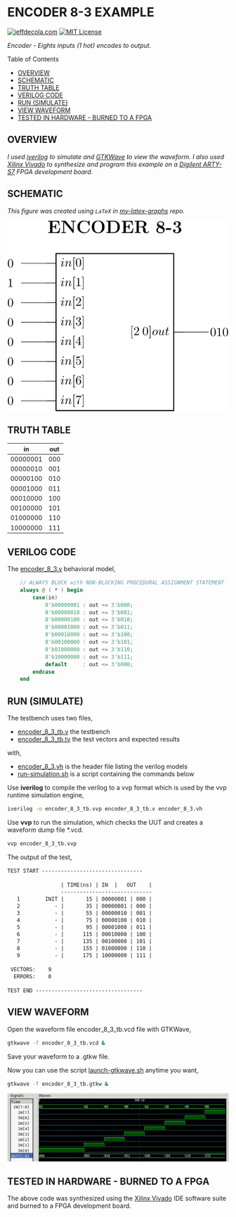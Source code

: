 # ENCODER 8-3 EXAMPLE

[![jeffdecola.com](https://img.shields.io/badge/website-jeffdecola.com-blue)](https://jeffdecola.com)
[![MIT License](https://img.shields.io/:license-mit-blue.svg)](https://jeffdecola.mit-license.org)

_Encoder - Eights inputs (1 hot) encodes to output._

Table of Contents

* [OVERVIEW](https://github.com/JeffDeCola/my-verilog-examples/tree/master/combinational-logic/decoders-and-encoders/encoder_8_3#overview)
* [SCHEMATIC](https://github.com/JeffDeCola/my-verilog-examples/tree/master/combinational-logic/decoders-and-encoders/encoder_8_3#schematic)
* [TRUTH TABLE](https://github.com/JeffDeCola/my-verilog-examples/tree/master/combinational-logic/decoders-and-encoders/encoder_8_3#truth-table)
* [VERILOG CODE](https://github.com/JeffDeCola/my-verilog-examples/tree/master/combinational-logic/decoders-and-encoders/encoder_8_3#verilog-code)
* [RUN (SIMULATE)](https://github.com/JeffDeCola/my-verilog-examples/tree/master/combinational-logic/decoders-and-encoders/encoder_8_3#run-simulate)
* [VIEW WAVEFORM](https://github.com/JeffDeCola/my-verilog-examples/tree/master/combinational-logic/decoders-and-encoders/encoder_8_3#view-waveform)
* [TESTED IN HARDWARE - BURNED TO A FPGA](https://github.com/JeffDeCola/my-verilog-examples/tree/master/combinational-logic/decoders-and-encoders/encoder_8_3#tested-in-hardware---burned-to-a-fpga)

## OVERVIEW

_I used
[iverilog](https://github.com/JeffDeCola/my-cheat-sheets/tree/master/hardware/tools/simulation/iverilog-cheat-sheet)
to simulate and
[GTKWave](https://github.com/JeffDeCola/my-cheat-sheets/tree/master/hardware/tools/simulation/gtkwave-cheat-sheet)
to view the waveform. I also used
[Xilinx Vivado](https://github.com/JeffDeCola/my-cheat-sheets/tree/master/hardware/tools/synthesis/xilinx-vivado-cheat-sheet)
to synthesize and program this example on a
[Digilent ARTY-S7](https://github.com/JeffDeCola/my-cheat-sheets/tree/master/hardware/development/fpga-development-boards/digilent-arty-s7-cheat-sheet)
FPGA development board._

## SCHEMATIC

_This figure was created using `LaTeX` in
[my-latex-graphs](https://github.com/JeffDeCola/my-latex-graphs/tree/master/mathematics/applied/electrical-engineering/combinational-logic/encoder-8-3)
repo._

<p align="center">
    <img src="svgs/encoder-8-3.svg"
    align="middle"
</p>

## TRUTH TABLE

| in       | out |
|:--------:|:---:|
| 00000001 | 000 |
| 00000010 | 001 |
| 00000100 | 010 |
| 00001000 | 011 |
| 00010000 | 100 |
| 00100000 | 101 |
| 01000000 | 110 |
| 10000000 | 111 |

## VERILOG CODE

The
[encoder_8_3.v](https://github.com/JeffDeCola/my-verilog-examples/blob/master/combinational-logic/decoders-and-encoders/encoder_8_3/encoder_8_3.v)
behavioral model,

```verilog
    // ALWAYS BLOCK with NON-BLOCKING PROCEDURAL ASSIGNMENT STATEMENT
    always @ ( * ) begin
        case(in)
            8'b00000001 : out <= 3'b000;
            8'b00000010 : out <= 3'b001;
            8'b00000100 : out <= 3'b010;
            8'b00001000 : out <= 3'b011;
            8'b00010000 : out <= 3'b100;
            8'b00100000 : out <= 3'b101;
            8'b01000000 : out <= 3'b110;
            8'b10000000 : out <= 3'b111;
            default     : out <= 3'b000;
        endcase
    end
```

## RUN (SIMULATE)

The testbench uses two files,

* [encoder_8_3_tb.v](https://github.com/JeffDeCola/my-verilog-examples/blob/master/combinational-logic/decoders-and-encoders/encoder_8_3/encoder_8_3_tb.v)
  the testbench
* [encoder_8_3_tb.tv](https://github.com/JeffDeCola/my-verilog-examples/blob/master/combinational-logic/decoders-and-encoders/encoder_8_3/encoder_8_3_tb.tv)
  the test vectors and expected results

with,

* [encoder_8_3.vh](https://github.com/JeffDeCola/my-verilog-examples/blob/master/combinational-logic/decoders-and-encoders/encoder_8_3/encoder_8_3.vh)
  is the header file listing the verilog models
* [run-simulation.sh](https://github.com/JeffDeCola/my-verilog-examples/blob/master/combinational-logic/decoders-and-encoders/encoder_8_3/run-simulation.sh)
  is a script containing the commands below

Use **iverilog** to compile the verilog to a vvp format
which is used by the vvp runtime simulation engine,

```bash
iverilog -o encoder_8_3_tb.vvp encoder_8_3_tb.v encoder_8_3.vh
```

Use **vvp** to run the simulation, which checks the UUT
and creates a waveform dump file *.vcd.

```bash
vvp encoder_8_3_tb.vvp
```

The output of the test,

```text
TEST START --------------------------------

                 | TIME(ns) | IN  |   OUT    |
                 -----------------------------
   1        INIT |       15 | 00000001 | 000 |
   2           - |       35 | 00000001 | 000 |
   3           - |       55 | 00000010 | 001 |
   4           - |       75 | 00000100 | 010 |
   5           - |       95 | 00001000 | 011 |
   6           - |      115 | 00010000 | 100 |
   7           - |      135 | 00100000 | 101 |
   8           - |      155 | 01000000 | 110 |
   9           - |      175 | 10000000 | 111 |

 VECTORS:    9
  ERRORS:    0

TEST END ----------------------------------
```

## VIEW WAVEFORM

Open the waveform file encoder_8_3_tb.vcd file with GTKWave,

```bash
gtkwave -f encoder_8_3_tb.vcd &
```

Save your waveform to a .gtkw file.

Now you can use the script
[launch-gtkwave.sh](https://github.com/JeffDeCola/my-verilog-examples/blob/master/launch-GTKWave-script/launch-gtkwave.sh)
anytime you want,

```bash
gtkwave -f encoder_8_3_tb.gtkw &
```

![encoder_8_3-waveform.jpg](../../../docs/pics/combinational-logic/encoder_8_3-waveform.jpg)

## TESTED IN HARDWARE - BURNED TO A FPGA

The above code was synthesized using the
[Xilinx Vivado](https://github.com/JeffDeCola/my-cheat-sheets/tree/master/hardware/tools/synthesis/xilinx-vivado-cheat-sheet)
IDE software suite and burned to a FPGA development board.
